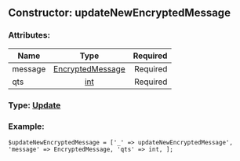 ## Constructor: updateNewEncryptedMessage  

### Attributes:

| Name     |    Type       | Required |
|----------|:-------------:|---------:|
|message|[EncryptedMessage](../types/EncryptedMessage.md) | Required|
|qts|[int](../types/int.md) | Required|



### Type: [Update](../types/Update.md)


### Example:

```
$updateNewEncryptedMessage = ['_' => updateNewEncryptedMessage', 'message' => EncryptedMessage, 'qts' => int, ];
```